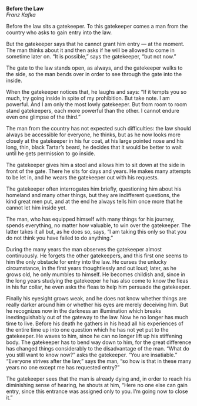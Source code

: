 **Before the Law**  
*Franz Kafka*

Before the law sits a gatekeeper. To this gatekeeper comes a man from the country who asks to gain entry into the law.

But the gatekeeper says that he cannot grant him entry — at the moment. The man thinks about it and then asks if he will be allowed to come in sometime later on. “It is possible,” says the gatekeeper, “but not now.”

The gate to the law stands open, as always, and the gatekeeper walks to the side, so the man bends over in order to see through the gate into the inside.

When the gatekeeper notices that, he laughs and says: “If it tempts you so much, try going inside in spite of my prohibition. But take note. I am powerful. And I am only the most lowly gatekeeper. But from room to room stand gatekeepers, each more powerful than the other. I cannot endure even one glimpse of the third.”

The man from the country has not expected such difficulties: the law should always be accessible for everyone, he thinks, but as he now looks more closely at the gatekeeper in his fur coat, at his large pointed nose and his long, thin, black Tartar’s beard, he decides that it would be better to wait until he gets permission to go inside.

The gatekeeper gives him a stool and allows him to sit down at the side in front of the gate. There he sits for days and years. He makes many attempts to be let in, and he wears the gatekeeper out with his requests.

The gatekeeper often interrogates him briefly, questioning him about his homeland and many other things, but they are indifferent questions, the kind great men put, and at the end he always tells him once more that he cannot let him inside yet.

The man, who has equipped himself with many things for his journey, spends everything, no matter how valuable, to win over the gatekeeper. The latter takes it all but, as he does so, says, “I am taking this only so that you do not think you have failed to do anything.”

During the many years the man observes the gatekeeper almost continuously. He forgets the other gatekeepers, and this first one seems to him the only obstacle for entry into the law. He curses the unlucky circumstance, in the first years thoughtlessly and out loud; later, as he grows old, he only mumbles to himself. He becomes childish and, since in the long years studying the gatekeeper he has also come to know the fleas in his fur collar, he even asks the fleas to help him persuade the gatekeeper.

Finally his eyesight grows weak, and he does not know whether things are really darker around him or whether his eyes are merely deceiving him. But he recognizes now in the darkness an illumination which breaks inextinguishably out of the gateway to the law. Now he no longer has much time to live.
Before his death he gathers in his head all his experiences of the entire time up into one question which he has not yet put to the gatekeeper. He waves to him, since he can no longer lift up his stiffening body.
The gatekeeper has to bend way down to him, for the great difference has changed things considerably to the disadvantage of the man. “What do you still want to know now?” asks the gatekeeper. “You are insatiable.” “Everyone strives after the law,” says the man, “so how is that in these many years no one except me has requested entry?”

The gatekeeper sees that the man is already dying and, in order to reach his diminishing sense of hearing, he shouts at him, “Here no one else can gain entry, since this entrance was assigned only to you. I’m going now to close it.”
